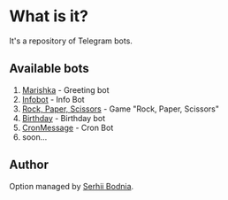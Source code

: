 # What is it?

It's a repository of Telegram bots.

## Available bots

1. [Marishka](https://github.com/sbodnia/telegram-bots/tree/main/marishka) - Greeting bot
2. [Infobot](https://github.com/sbodnia/telegram-bots/tree/main/infobot) - Info Bot
3. [Rock, Paper, Scissors](https://github.com/sbodnia/telegram-bots/tree/main/rock-paper-scissors) - Game "Rock, Paper, Scissors"
4. [Birthday](https://github.com/sbodnia/telegram-bots/tree/main/birthday) - Birthday bot
5. [CronMessage](https://github.com/sbodnia/telegram-bots/tree/main/cronMessage) - Cron Bot
6. soon...

## Author

Option managed by [Serhii Bodnia](https://github.com/sbodnia).